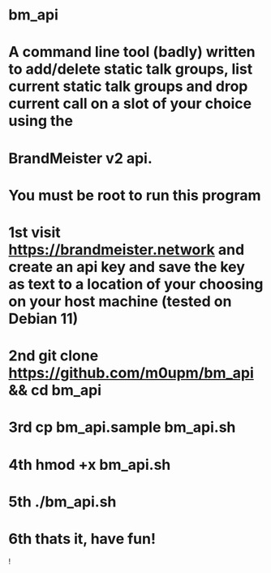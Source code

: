 # bm_api
# A command line tool (badly) written to add/delete static talk groups, list current static talk groups and drop current call on a slot of your choice using the 
# BrandMeister v2 api.
# You must be root to run this program
#
# 1st visit https://brandmeister.network and create an api key and save the key as text to a location of your choosing on your host machine (tested on Debian 11)
# 2nd git clone https://github.com/m0upm/bm_api && cd bm_api
# 3rd cp bm_api.sample bm_api.sh
# 4th hmod +x bm_api.sh
# 5th ./bm_api.sh 
# 6th thats it, have fun! 
!
